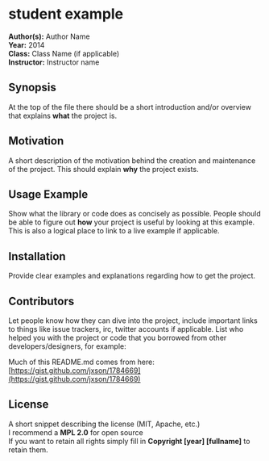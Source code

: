 student example
===============

**Author(s):** Author Name  
**Year:** 2014  
**Class:** Class Name (if applicable)  
**Instructor:** Instructor name  

## Synopsis

At the top of the file there should be a short introduction and/or overview that explains **what** the project is.


## Motivation

A short description of the motivation behind the creation and maintenance of the project. This should explain **why** the project exists.

## Usage Example

Show what the library or code does as concisely as possible. People should be able to figure out **how** your project is useful by looking at this example. This is also a logical place to link to a live example if applicable.

## Installation

Provide clear examples and explanations regarding how to get the project.


## Contributors

Let people know how they can dive into the project, include important links to things like issue trackers, irc, twitter accounts if applicable.  List who helped you with the project or code that you borrowed from other developers/designers, for example:

Much of this README.md comes from here:
[https://gist.github.com/jxson/1784669](https://gist.github.com/jxson/1784669)

## License

A short snippet describing the license (MIT, Apache, etc.)  
I recommend a **MPL 2.0** for open source  
If you want to retain all rights simply fill in **Copyright [year] [fullname]** to retain them.
